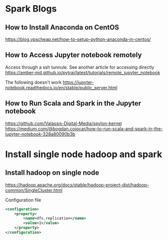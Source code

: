 # Spark Blogs
## How to Install Anaconda on CentOS
https://blog.vpscheap.net/how-to-setup-python-anaconda-in-centos/

## How to Access Jupyter notebook remotely
Access through a ssh tunnule. See another article for accessing directly
https://amber-md.github.io/pytraj/latest/tutorials/remote_jupyter_notebook

The following doesn't work
https://jupyter-notebook.readthedocs.io/en/stable/public_server.html

## How to Run Scala and Spark in the Jupyter notebook
https://github.com/Valassis-Digital-Media/spylon-kernel
https://medium.com/@bogdan.cojocar/how-to-run-scala-and-spark-in-the-jupyter-notebook-328a80090b3b


# Install single node hadoop and spark
## Install hadoop on single node
https://hadoop.apache.org/docs/stable/hadoop-project-dist/hadoop-common/SingleCluster.html

Configuration file

```xml
<configuration>
    <property>
        <name>dfs.replication</name>
        <value>1</value>
    </property>
</configuration>
```
